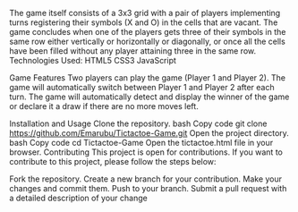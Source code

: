 The game itself consists of a 3x3 grid with a pair of players implementing turns registering their symbols (X and O) in the cells that are vacant. The game concludes when one of the players gets three of their symbols in the same row either vertically or horizontally or diagonally, or once all the cells have been filled without any player attaining three in the same row.
Technologies Used:
HTML5
CSS3
JavaScript

Game Features
Two players can play the game (Player 1 and Player 2).
The game will automatically switch between Player 1 and Player 2 after each turn.
The game will automatically detect and display the winner of the game or declare it a draw if there are no more moves left.

Installation and Usage
Clone the repository.
bash
Copy code
git clone https://github.com/Emarubu/Tictactoe-Game.git
Open the project directory.
bash
Copy code
cd Tictactoe-Game
Open the tictactoe.html file in your browser.
Contributing
This project is open for contributions. If you want to contribute to this project, please follow the steps below:

Fork the repository.
Create a new branch for your contribution.
Make your changes and commit them.
Push to your branch.
Submit a pull request with a detailed description of your change

